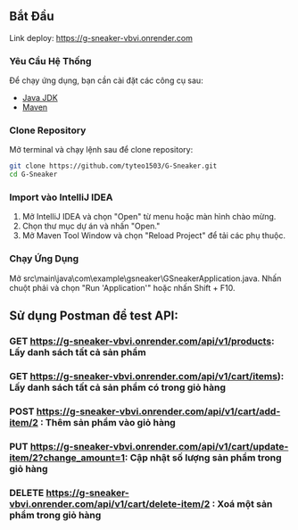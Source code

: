 ## Bắt Đầu

Link deploy: https://g-sneaker-vbvi.onrender.com

### Yêu Cầu Hệ Thống

Để chạy ứng dụng, bạn cần cài đặt các công cụ sau:

- [Java JDK](https://www.oracle.com/java/technologies/javase-downloads.html)
- [Maven](https://maven.apache.org/download.cgi)

### Clone Repository

Mở terminal và chạy lệnh sau để clone repository:

```bash
git clone https://github.com/tyteo1503/G-Sneaker.git
cd G-Sneaker
```

### Import vào IntelliJ IDEA

1. Mở IntelliJ IDEA và chọn "Open" từ menu hoặc màn hình chào mừng.
2. Chọn thư mục dự án và nhấn "Open."
3. Mở Maven Tool Window và chọn "Reload Project" để tải các phụ thuộc.

### Chạy Ứng Dụng

Mở src\main\java\com\example\gsneaker\GSneakerApplication.java.
Nhấn chuột phải và chọn "Run 'Application'" hoặc nhấn Shift + F10.

## Sử dụng Postman để test API:

### GET https://g-sneaker-vbvi.onrender.com/api/v1/products: Lấy danh sách tất cả sản phẩm
### GET https://g-sneaker-vbvi.onrender.com/api/v1/cart/items): Lấy danh sách tất cả sản phẩm có trong giỏ hàng
### POST https://g-sneaker-vbvi.onrender.com/api/v1/cart/add-item/2 : Thêm sản phẩm vào giỏ hàng
### PUT https://g-sneaker-vbvi.onrender.com/api/v1/cart/update-item/2?change_amount=1: Cập nhật số lượng sản phẩm trong giỏ hàng
### DELETE https://g-sneaker-vbvi.onrender.com/api/v1/cart/delete-item/2 : Xoá một sản phẩm trong giỏ hàng
